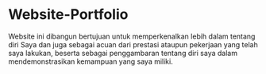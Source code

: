 # Website-Portfolio
Website ini dibangun bertujuan untuk memperkenalkan lebih dalam tentang diri Saya dan juga sebagai acuan dari prestasi ataupun pekerjaan yang telah saya lakukan, beserta sebagai penggambaran tentang diri saya dalam mendemonstrasikan kemampuan yang saya miliki.
